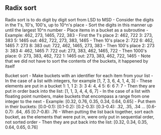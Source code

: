 ## Radix sort

Radix sort is to do digit by digit sort from LSD to MSD
    - Consider the digits in the 1's, 10's, 100's, up to 10^n's place
    - Sort the digits in this manner up until the largest 10^n number
    - Place items in a bucket as a subroutine
        - Example: 462, 273, 1465, 722, 383
        - First the 1's place
            2: 462, 722
            3: 273, 383
            5: 1465
            out: 462, 722, 273, 383, 1465
        - Then 10's place
            2: 722
            6: 462, 1465
            7: 273
            8: 383
            out: 722, 462, 1465, 273, 383
        - Then 100's place
            2: 273
            3: 383
            4: 462, 1465
            7: 722
            out: 273, 383, 462, 1465, 722
        - Then 1000's place:
            0: 273, 383, 462, 722
            1: 1465
            out: 273, 383, 462, 722, 1465
        - Note that we did not have to sort the contents of the buckets, it happened by itself

Bucket sort
    - Make buckets with an identifier for each item from your list
        - In the case of a list with integers, for example [1, 7, 3, 6, 4, 1, 4, 3]
            - These elements are put in a bucket
                1: 1, 1
                2:
                3: 3
                4: 4, 4
                5:
                6: 6
                7: 7
            - Then they are put in order back into the list: [1, 1, 3, 4, 4, 6, 7]
        - In the case of a list with floating point numbers, make buckets that encompass a range from one integer to the next
        - Example: [0.32, 0.76, 0.35, 0.34, 0.64, 0.65]
            - Put them in their buckets:
                [0.0-0.1):
                [0.1-0.2):
                [0.2-0.3):
                [0.3-0.4): .32, .35, .34
                ...
                [0.6-0.7): .64, .65
                [0.7-0.8): .76
            - When putting the list back together, sort each bucket, as the elements that were put in, were only put in sequential order, not sorted order
            - Then they are put back into the list: [0.32, 0.34, 0.35, 0.64, 0.65, 0.76]
